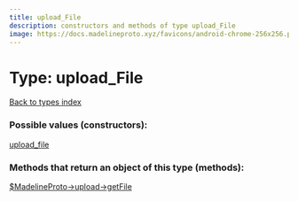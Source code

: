 ```yaml
---
title: upload_File
description: constructors and methods of type upload_File
image: https://docs.madelineproto.xyz/favicons/android-chrome-256x256.png
---
```

# Type: upload\_File  
[Back to types index](index.md)



### Possible values (constructors):

[upload\_file](../constructors/upload_file.md)  



### Methods that return an object of this type (methods):

[$MadelineProto->upload->getFile](../methods/upload_getFile.md)  



